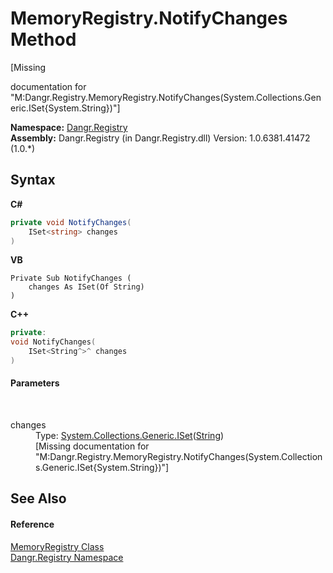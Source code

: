 # MemoryRegistry.NotifyChanges Method 
 

\[Missing <summary> documentation for "M:Dangr.Registry.MemoryRegistry.NotifyChanges(System.Collections.Generic.ISet{System.String})"\]

**Namespace:**&nbsp;<a href="N_Dangr_Registry">Dangr.Registry</a><br />**Assembly:**&nbsp;Dangr.Registry (in Dangr.Registry.dll) Version: 1.0.6381.41472 (1.0.*)

## Syntax

**C#**<br />
``` C#
private void NotifyChanges(
	ISet<string> changes
)
```

**VB**<br />
``` VB
Private Sub NotifyChanges ( 
	changes As ISet(Of String)
)
```

**C++**<br />
``` C++
private:
void NotifyChanges(
	ISet<String^>^ changes
)
```


#### Parameters
&nbsp;<dl><dt>changes</dt><dd>Type: <a href="http://msdn2.microsoft.com/en-us/library/dd412081" target="_blank">System.Collections.Generic.ISet</a>(<a href="http://msdn2.microsoft.com/en-us/library/s1wwdcbf" target="_blank">String</a>)<br />\[Missing <param name="changes"/> documentation for "M:Dangr.Registry.MemoryRegistry.NotifyChanges(System.Collections.Generic.ISet{System.String})"\]</dd></dl>

## See Also


#### Reference
<a href="T_Dangr_Registry_MemoryRegistry">MemoryRegistry Class</a><br /><a href="N_Dangr_Registry">Dangr.Registry Namespace</a><br />